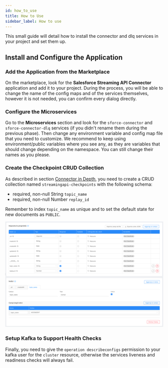 ```yaml
---
id: how_to_use
title: How to Use
sidebar_label: How to use
---
```




This small guide will detail how to install the connector and dlq services in your project and set them up.

## Install and Configure the Application

### Add the Application from the Marketplace

On the marketplace, look for the **Salesforce Streaming API Connector** application and add it to your project.
During the process, you will be able to change the name of the config maps and of the services themselves,
however it is not needed, you can confirm every dialog directly.

### Configure the Microservices

Go to the **Microservices** section and look for the `sforce-connector` and `sforce-connector-dlq` services
(if you didn't rename them during the previous phase). Then change any environment variable and config map file that 
you need to customize. We recommend to keep using environment/public variables where you see any, as they are 
variables that should change depending on the namespace. You can still change their names as you please.

### Create the Checkpoint CRUD Collection

As described in section [Connector in Depth](/runtime_suite_applications/salesforce-streaming-api-connector/11_connector_in_depth.md), you need to create a CRUD collection named
`streamingapi-checkpoints` with the following schema:
- required, non-null String `topic_name`
- required, non-null Number `replay_id`

Remember to index `topic_name` as unique and to set the default state for new documents as `PUBLIC`.

![streamingapi-checkpoints collection](./img/streamingapi-checkpoints.png)

### Setup Kafka to Support Health Checks

Finally, you need to give the `operation describeconfigs` permission to your kafka user for the `cluster`
resource, otherwise the services liveness and readiness checks will always fail.
